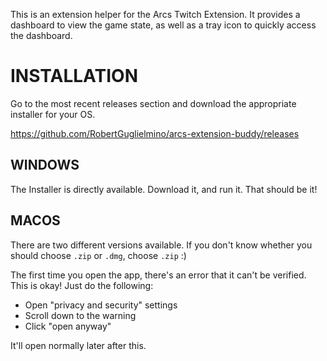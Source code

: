 This is an extension helper for the Arcs Twitch Extension. It provides a dashboard to view the game state, as well as a tray icon to quickly access the dashboard.

# INSTALLATION

Go to the most recent releases section and download the appropriate installer for your OS. 

https://github.com/RobertGuglielmino/arcs-extension-buddy/releases

## WINDOWS

The Installer is directly available. Download it, and run it. That should be it!

## MACOS

There are two different versions available. If you don't know whether you should choose `.zip` or `.dmg`, choose `.zip` :)

The first time you open the app, there's an error that it can't be verified. This is okay! Just do the following:
- Open "privacy and security" settings
- Scroll down to the warning
- Click "open anyway"

It'll open normally later after this.